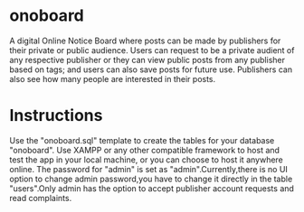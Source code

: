 # onoboard
A digital Online Notice Board where posts can be made by publishers for their private or public audience. Users can request to be a private audient of any respective publisher or they can view public posts from any publisher based on tags; and users can also save posts for future use. Publishers can also see how many people are interested in their posts.

# Instructions
Use the "onoboard.sql" template to create the tables for your database "onoboard". Use XAMPP or any other compatible framework to host and test the app in your local machine, or you can choose to host it anywhere online. The password for "admin" is set as "admin".Currently,there is no UI option to change admin password,you have to change it directly in the table "users".Only admin has the option to accept publisher account requests and read complaints.
